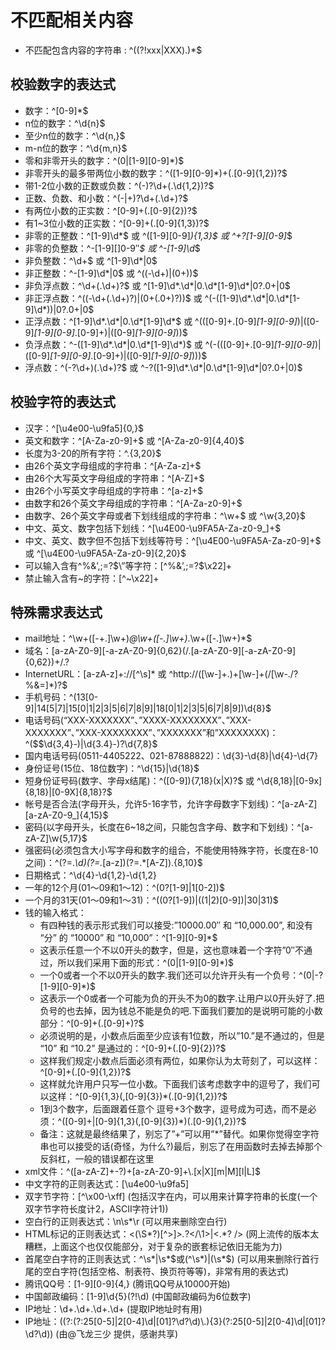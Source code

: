 # 不匹配相关内容

* 不匹配包含内容的字符串 : ^((?!xxx|XXX).)*$

## 校验数字的表达式

* 数字：^[0-9]*$
* n位的数字：^\d{n}$
* 至少n位的数字：^\d{n,}$
* m-n位的数字：^\d{m,n}$
* 零和非零开头的数字：^(0|[1-9][0-9]*)$
* 非零开头的最多带两位小数的数字：^([1-9][0-9]*)+(.[0-9]{1,2})?$
* 带1-2位小数的正数或负数：^(\-)?\d+(\.\d{1,2})?$
* 正数、负数、和小数：^(\-|\+)?\d+(\.\d+)?$
* 有两位小数的正实数：^[0-9]+(.[0-9]{2})?$
* 有1~3位小数的正实数：^[0-9]+(.[0-9]{1,3})?$
* 非零的正整数：^[1-9]\d*$ 或 ^([1-9][0-9]*){1,3}$ 或 ^\+?[1-9][0-9]*$
* 非零的负整数：^\-[1-9][]0-9″*$ 或 ^-[1-9]\d*$
* 非负整数：^\d+$ 或 ^[1-9]\d*|0$
* 非正整数：^-[1-9]\d*|0$ 或 ^((-\d+)|(0+))$
* 非负浮点数：^\d+(\.\d+)?$ 或 ^[1-9]\d*\.\d*|0\.\d*[1-9]\d*|0?\.0+|0$
* 非正浮点数：^((-\d+(\.\d+)?)|(0+(\.0+)?))$ 或 ^(-([1-9]\d*\.\d*|0\.\d*[1-9]\d*))|0?\.0+|0$
* 正浮点数：^[1-9]\d*\.\d*|0\.\d*[1-9]\d*$ 或 ^(([0-9]+\.[0-9]*[1-9][0-9]*)|([0-9]*[1-9][0-9]*\.[0-9]+)|([0-9]*[1-9][0-9]*))$
* 负浮点数：^-([1-9]\d*\.\d*|0\.\d*[1-9]\d*)$ 或 ^(-(([0-9]+\.[0-9]*[1-9][0-9]*)|([0-9]*[1-9][0-9]*\.[0-9]+)|([0-9]*[1-9][0-9]*)))$
* 浮点数：^(-?\d+)(\.\d+)?$ 或 ^-?([1-9]\d*\.\d*|0\.\d*[1-9]\d*|0?\.0+|0)$

## 校验字符的表达式

* 汉字：^[\u4e00-\u9fa5]{0,}$
* 英文和数字：^[A-Za-z0-9]+$ 或 ^[A-Za-z0-9]{4,40}$
* 长度为3-20的所有字符：^.{3,20}$
* 由26个英文字母组成的字符串：^[A-Za-z]+$
* 由26个大写英文字母组成的字符串：^[A-Z]+$
* 由26个小写英文字母组成的字符串：^[a-z]+$
* 由数字和26个英文字母组成的字符串：^[A-Za-z0-9]+$
* 由数字、26个英文字母或者下划线组成的字符串：^\w+$ 或 ^\w{3,20}$
* 中文、英文、数字包括下划线：^[\u4E00-\u9FA5A-Za-z0-9_]+$
* 中文、英文、数字但不包括下划线等符号：^[\u4E00-\u9FA5A-Za-z0-9]+$ 或 ^[\u4E00-\u9FA5A-Za-z0-9]{2,20}$
* 可以输入含有^%&’,;=?$\”等字符：[^%&’,;=?$\x22]+
* 禁止输入含有~的字符：[^~\x22]+

## 特殊需求表达式

* mail地址：^\w+([-+.]\w+)*@\w+([-.]\w+)*\.\w+([-.]\w+)*$
* 域名：[a-zA-Z0-9][-a-zA-Z0-9]{0,62}(/.[a-zA-Z0-9][-a-zA-Z0-9]{0,62})+/.?
* InternetURL：[a-zA-z]+://[^\s]* 或 ^http://([\w-]+\.)+[\w-]+(/[\w-./?%&=]*)?$
* 手机号码：^(13[0-9]|14[5|7]|15[0|1|2|3|5|6|7|8|9]|18[0|1|2|3|5|6|7|8|9])\d{8}$
* 电话号码(“XXX-XXXXXXX”、”XXXX-XXXXXXXX”、”XXX-XXXXXXX”、”XXX-XXXXXXXX”、”XXXXXXX”和”XXXXXXXX)：^($$\d{3,4}-)|\d{3.4}-)?\d{7,8}$
* 国内电话号码(0511-4405222、021-87888822)：\d{3}-\d{8}|\d{4}-\d{7}
* 身份证号(15位、18位数字)：^\d{15}|\d{18}$
* 短身份证号码(数字、字母x结尾)：^([0-9]){7,18}(x|X)?$ 或 ^\d{8,18}|[0-9x]{8,18}|[0-9X]{8,18}?$
* 帐号是否合法(字母开头，允许5-16字节，允许字母数字下划线)：^[a-zA-Z][a-zA-Z0-9_]{4,15}$
* 密码(以字母开头，长度在6~18之间，只能包含字母、数字和下划线)：^[a-zA-Z]\w{5,17}$
* 强密码(必须包含大小写字母和数字的组合，不能使用特殊字符，长度在8-10之间)：^(?=.*\d)(?=.*[a-z])(?=.*[A-Z]).{8,10}$
* 日期格式：^\d{4}-\d{1,2}-\d{1,2}
* 一年的12个月(01～09和1～12)：^(0?[1-9]|1[0-2])$
* 一个月的31天(01～09和1～31)：^((0?[1-9])|((1|2)[0-9])|30|31)$
* 钱的输入格式：
  * 有四种钱的表示形式我们可以接受:”10000.00″ 和 “10,000.00”, 和没有 “分” 的 “10000” 和 “10,000”：^[1-9][0-9]*$
  * 这表示任意一个不以0开头的数字，但是，这也意味着一个字符”0″不通过，所以我们采用下面的形式：^(0|[1-9][0-9]*)$
  * 一个0或者一个不以0开头的数字.我们还可以允许开头有一个负号：^(0|-?[1-9][0-9]*)$
  * 这表示一个0或者一个可能为负的开头不为0的数字.让用户以0开头好了.把负号的也去掉，因为钱总不能是负的吧.下面我们要加的是说明可能的小数部分：^[0-9]+(.[0-9]+)?$
  * 必须说明的是，小数点后面至少应该有1位数，所以”10.”是不通过的，但是 “10” 和 “10.2” 是通过的：^[0-9]+(.[0-9]{2})?$
  * 这样我们规定小数点后面必须有两位，如果你认为太苛刻了，可以这样：^[0-9]+(.[0-9]{1,2})?$
  * 这样就允许用户只写一位小数。下面我们该考虑数字中的逗号了，我们可以这样：^[0-9]{1,3}(,[0-9]{3})*(.[0-9]{1,2})?$
  * 1到3个数字，后面跟着任意个 逗号+3个数字，逗号成为可选，而不是必须：^([0-9]+|[0-9]{1,3}(,[0-9]{3})*)(.[0-9]{1,2})?$
  * 备注：这就是最终结果了，别忘了”+”可以用”*”替代。如果你觉得空字符串也可以接受的话(奇怪，为什么?)最后，别忘了在用函数时去掉去掉那个反斜杠，一般的错误都在这里
* xml文件：^([a-zA-Z]+-?)+[a-zA-Z0-9]+\\.[x|X][m|M][l|L]$
* 中文字符的正则表达式：[\u4e00-\u9fa5]
* 双字节字符：[^\x00-\xff] (包括汉字在内，可以用来计算字符串的长度(一个双字节字符长度计2，ASCII字符计1))
* 空白行的正则表达式：\n\s*\r (可以用来删除空白行)
* HTML标记的正则表达式：<(\S*?)[^>]*>.*?</\1>|<.*? /> (网上流传的版本太糟糕，上面这个也仅仅能部分，对于复杂的嵌套标记依旧无能为力)
* 首尾空白字符的正则表达式：^\s*|\s*$或(^\s*)|(\s*$) (可以用来删除行首行尾的空白字符(包括空格、制表符、换页符等等)，非常有用的表达式)
* 腾讯QQ号：[1-9][0-9]{4,} (腾讯QQ号从10000开始)
* 中国邮政编码：[1-9]\d{5}(?!\d) (中国邮政编码为6位数字)
* IP地址：\d+\.\d+\.\d+\.\d+ (提取IP地址时有用)
* IP地址：((?:(?:25[0-5]|2[0-4]\\d|[01]?\\d?\\d)\\.){3}(?:25[0-5]|2[0-4]\\d|[01]?\\d?\\d)) (由@飞龙三少 提供，感谢共享)